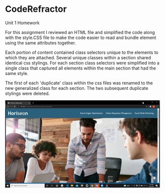 # CodeRefractor
Unit 1 Homework

For this assignment I reviewed an HTML file and simplified the code along with the style.CSS file to make the code easier to read and bundle element using the same attributes together.

Each portion of content contained class selectors unique to the elements to which they are attached. Several unique classes within a section shared identical css stylings. For each section class selectors were simplified into a single class that captured all elements within the main section that had the same style. 

The first of each 'duplicate' class within the css files was renamed to the new generalized class for each section. The two subsequent duplicate stylings were deleted.

![This is a screenshot of my website](https://github.com/ShaneWiens/CodeRefractor/blob/main/webbysight.png)